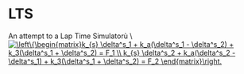 # LTS
An attempt to a Lap Time Simulatorù
\\
<a href="https://www.codecogs.com/eqnedit.php?latex=\left\{\begin{matrix}k_{s}&space;\delta^s_1&space;&plus;&space;k_a(\delta^s_1&space;-&space;\delta^s_2)&space;&plus;&space;k_3(\delta^s_1&space;&plus;&space;\delta^s_2)&space;=&space;F_1&space;\\&space;k_{s}&space;\delta^s_2&space;&plus;&space;k_a(\delta^s_2&space;-&space;\delta^s_1)&space;&plus;&space;k_3(\delta^s_1&space;&plus;&space;\delta^s_2)&space;=&space;F_2&space;\end{matrix}\right." target="_blank"><img src="https://latex.codecogs.com/gif.latex?\left\{\begin{matrix}k_{s}&space;\delta^s_1&space;&plus;&space;k_a(\delta^s_1&space;-&space;\delta^s_2)&space;&plus;&space;k_3(\delta^s_1&space;&plus;&space;\delta^s_2)&space;=&space;F_1&space;\\&space;k_{s}&space;\delta^s_2&space;&plus;&space;k_a(\delta^s_2&space;-&space;\delta^s_1)&space;&plus;&space;k_3(\delta^s_1&space;&plus;&space;\delta^s_2)&space;=&space;F_2&space;\end{matrix}\right." title="\left\{\begin{matrix}k_{s} \delta^s_1 + k_a(\delta^s_1 - \delta^s_2) + k_3(\delta^s_1 + \delta^s_2) = F_1 \\ k_{s} \delta^s_2 + k_a(\delta^s_2 - \delta^s_1) + k_3(\delta^s_1 + \delta^s_2) = F_2 \end{matrix}\right." /></a>
